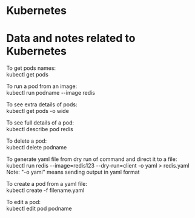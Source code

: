 # Kubernetes
# Data and notes related to Kubernetes  

To get pods names:  
    kubectl get pods    
    
To run a pod from an image:  
    kubectl run podname --image redis  
    
To see extra details of pods:  
    kubectl get pods -o wide  
    
To see full details of a pod:  
    kubectl describe pod redis  
    
To delete a pod:  
    kubectl delete podname  
    
To generate yaml file from dry run of command and direct it to a file:  
    kubectl run redis --image=redis123 --dry-run=client -o yaml > redis.yaml  
    Note: "-o yaml" means sending output in yaml format  
    
To create a pod from a yaml file:  
    kubectl create -f filename.yaml   
    
To edit a pod:  
    kubectl edit pod podname  



